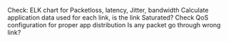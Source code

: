

Check:
ELK chart for Packetloss, latency, Jitter, bandwidth
Calculate application data used for each link, is the link Saturated?
Check QoS configuration for proper app distribution
Is any packet go through wrong link? 
